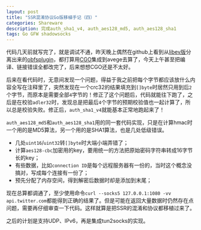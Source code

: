 ```yaml
---
layout: post
title: "SSR混淆协议Go版移植手记（四）"
categories: Shareware
description: 完成auth_sha1_v4, auth_aes128_md5, auth_aes128_sha1
tags: Go GFW shadowsocks
---
```


代码几天前就写完了，就是调试不通，昨天晚上偶然在github上看到从[libev版](https://github.com/breakwa11/shadowsocks-libev)分离出来的[obfsplugin](https://github.com/breakwa11/obfsplugin)，都打算用[CGO](https://golang.org/cmd/cgo/)集成到avege去算了，今天上午甚至把编译、链接错误全都改完了，后来想想CGO还是不太好。

后来在看代码时，无意间发现一个问题，得益于我之前把每个字节都应该放什么内容全写在注释里了，突然发现在一个crc32的结果填充到`[]byte`时居然只用到后`2`个字节，而原本是需要全部`4`字节的！修正了这个问题后，代码就能往下跑了，之后是在校验`adler32`时，发现总是把最后`4`个字节的预期校验值也一起计算了，所以总是校验失败。修正后，`auth_sha1_v4`就能基本正常地跑起来了！

`auth_aes128_md5`和`auth_aes128_sha1`用的同一套代码实现，只是在计算hmac时一个用的是MD5算法，另一个用的是SHA1算法，也是几处低级错误。

- 几处`uint16`/`uint32`转`[]byte`时大端小端弄错了；
- 计算`aes128-cbc`加密用的key，要用统一的方法把原始密码字符串转成16字节长的key；
- 有些数据，比如`connection ID`是每个远程服务器有一份的，当时这个概念没搞对，写成每个连接有一份了；
- 预先分配了内存空间，得到解密后数据时却是添加到末尾；

现在总算都调通了，至少使用命令`curl --socks5 127.0.0.1:1080 -vv api.twitter.com`都能得到正确的结果了。但是可能在返回大量数据时仍然存在点问题，需要再仔细审查一下代码。这样就算是把SSR的混淆和协议都移植过来了。

之后的计划是支持UDP、IPv6，再是集成tun2socks的实现。